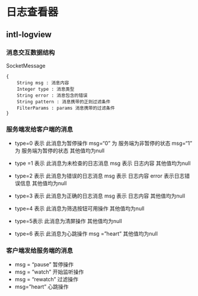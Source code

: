 # 日志查看器
## intl-logview

### 消息交互数据结构
SocketMessage 
```
{
	String msg : 消息内容
	Integer type : 消息类型
	String error : 消息包含的错误
	String pattern : 消息携带的正则过滤条件
	FilterParams : params 消息携带的过滤条件
}
```



### 服务端发给客户端的消息
- type=0 表示 此消息为暂停操作
	msg=“0” 为 服务端为非暂停的状态
	msg=“1” 为 服务端为暂停的状态
	其他值均为null

- type =1 表示 此消息为未检查的日志消息
	msg 表示 日志内容
	其他值均为null

- type=2 表示 此消息为错误的日志消息
	msg 表示 日志内容
	error 表示日志错误信息
其他值均为null

- type=3 表示 此消息为正确的日志消息
	msg 表示 日志内容
其他值均为null

- type=4 表示 此消息为筛选按钮可用操作
其他值均为null

- type=5表示 此消息为清屏操作
其他值均为null

- type=6 表示 此消息为心跳操作
	msg =”heart”
其他值均为null


### 客户端发给服务端的消息
- msg = “pause”  暂停操作
- msg = ”watch”  开始监听操作
- msg = “rewatch”  过滤操作
- msg=”heart” 心跳操作
